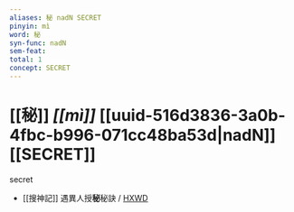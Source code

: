 ```yaml
---
aliases: 秘 nadN SECRET
pinyin: mì
word: 秘
syn-func: nadN
sem-feat: 
total: 1
concept: SECRET 
---
```

# [[秘]] *[[mì]]*  [[uuid-516d3836-3a0b-4fbc-b996-071cc48ba53d|nadN]] [[SECRET]]
secret
 - [[搜神記]] 遇異人授**秘**秘訣 / [HXWD](https://hxwd.org/textview.html?location=KR3l0099_tls_001-16a.6)